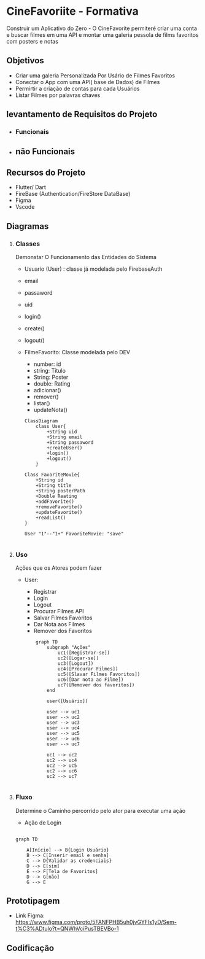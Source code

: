 # CineFavoriite - Formativa
Construir um Aplicativo do Zero - O CineFavorite permiteré criar uma conta e buscar filmes em uma API e montar uma galeria pessola de films favoritos com posters e notas


## Objetivos
- Criar uma galeria Personalizada Por Usário de Filmes Favoritos
- Conectar o App com uma API( base de Dados) de Filmes
- Permirtir a criação de contas para cada Usuários
- Listar Filmes por palavras chaves

## levantamento de Requisitos do Projeto
- ### Funcionais

- ## não Funcionais

## Recursos do Projeto
- Flutter/ Dart
- FireBase (Authentication/FireStore DataBase)
- Figma
- Vscode

## Diagramas

1. ### Classes
     Demonstar O Funcionamento das Entidades do Sistema
     - Usuario (User) : classe já modelada pelo FirebaseAuth
     - email
     - passaword
     - uid
     - login()
     - create()
     - logout()

   - FilmeFavorito: Classe modelada pelo DEV
        - number: id
        - string: Título
        - String: Poster
        - double: Rating
        - adicionar()
        - remover()
        - listar()
        - updateNota()

        ```mermaid
        ClassDiagram
            class User{
                +String uid
                +String email
                +String passaword
                +createUser()
                +login()
                +logout()
            }

        Class FavoriteMovie{
            +String id
            +String title
            +String posterPath
            +Double Reating
            +addFavorite()
            +removeFavorite()
            +updateFavorite()
            +readList()
        }

      User "1"--"1+" FavoriteMovie: "save"

   ```

2. ### Uso
    Ações que os Atores podem fazer
    - User:
        - Registrar
        - Login
        - Logout
        - Procurar Filmes API
        - Salvar Filmes Favoritos
        - Dar Nota aos Filmes
        - Remover dos Favoritos

        ```mermid
            graph TD
                subgraph "Ações"
                    uc1([Registrar-se])
                    uc2([Logar-se])
                    uc3([Logout])
                    uc4([Procurar Filmes])
                    uc5([Slavar Filmes Favoritos])
                    uc6([Dar nota ao Filme])
                    uc7([Remover dos favoritos])
                end

                user([Usuário])

                user --> uc1 
                user --> uc2 
                user --> uc3 
                user --> uc4 
                user --> uc5 
                user --> uc6 
                user --> uc7

                uc1 --> uc2
                uc2 --> uc4
                uc2 --> uc5
                uc2 --> uc6
                uc2 --> uc7
    ```
3. ### Fluxo
    Determine o Caminho percorrido pelo ator para executar uma ação

    - Ação de Login

    ```mermaid

    graph TD

        A[Início] --> B{Login Usuário}
        B --> C[Inserir email e senha]
        C --> D{Validar as credenciais}
        D --> E[sim]
        E --> F[Tela de Favoritos]
        D --> G[não]
        G --> E

    ```

## Prototipagem
   - Link Figma: https://www.figma.com/proto/5FANFPHB5uh0jvGYFls1yD/Sem-t%C3%ADtulo?t=QNWhVciPusTBEVBo-1

## Codificação